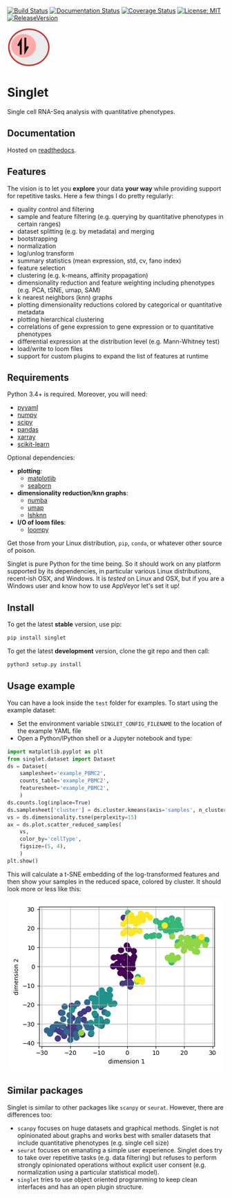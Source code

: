 [![Build Status](https://travis-ci.org/iosonofabio/singlet.svg?branch=master)](https://travis-ci.org/iosonofabio/singlet)
[![Documentation Status](https://readthedocs.org/projects/singlet/badge/?version=master)](https://singlet.readthedocs.io/en/master)
[![Coverage Status](https://coveralls.io/repos/github/iosonofabio/singlet/badge.svg?branch=master)](https://coveralls.io/github/iosonofabio/singlet?branch=master)
[![License: MIT](https://img.shields.io/badge/license-MIT-brightgreen.svg)](https://opensource.org/licenses/MIT)
[![ReleaseVersion](https://img.shields.io/pypi/v/singlet.svg)](https://pypi.org/project/singlet/)


![Logo](docs/_static/logo.png)
# Singlet
Single cell RNA-Seq analysis with quantitative phenotypes.

## Documentation
Hosted on [readthedocs](https://singlet.readthedocs.io/en/master).

## Features
The vision is to let you **explore** your data **your way** while providing support for repetitive tasks. Here a few things I do pretty regularly:
- quality control and filtering
- sample and feature filtering (e.g. querying by quantitative phenotypes in certain ranges)
- dataset splitting (e.g. by metadata) and merging
- bootstrapping
- normalization
- log/unlog transform
- summary statistics (mean expression, std, cv, fano index)
- feature selection
- clustering (e.g. k-means, affinity propagation)
- dimensionality reduction and feature weighting including phenotypes (e.g. PCA, tSNE, umap, SAM)
- k nearest neighbors (knn) graphs
- plotting dimensionality reductions colored by categorical or quantitative metadata
- plotting hierarchical clustering
- correlations of gene expression to gene expression or to quantitative phenotypes
- differential expression at the distribution level (e.g. Mann-Whitney test)
- load/write to loom files
- support for custom plugins to expand the list of features at runtime

## Requirements
Python 3.4+ is required. Moreover, you will need:
- [pyyaml](https://pyyaml.org/)
- [numpy](http://www.numpy.org/)
- [scipy](https://www.scipy.org/)
- [pandas](http://pandas.pydata.org/)
- [xarray](http://xarray.pydata.org/en/stable/)
- [scikit-learn](http://scikit-learn.org)

Optional dependencies:
- **plotting**:
  - [matplotlib](https://matplotlib.org/)
  - [seaborn](https://seaborn.pydata.org/)
- **dimensionality reduction/knn graphs**:
  - [numba](https://numba.pydata.org/)
  - [umap](https://github.com/lmcinnes/umap)
  - [lshknn](https://github.com/iosonofabio/lshknn)
- **I/O of loom files**:
  - [loompy](http://loompy.org/)

Get those from your Linux distribution, `pip`, `conda`, or whatever other source of poison.

Singlet is pure Python for the time being. So it should work on any platform supported by its dependencies, in particular various Linux distributions, recent-ish OSX, and Windows. It is *tested* on Linux and OSX, but if you are a Windows user and know how to use AppVeyor let's set it up!

## Install
To get the latest **stable** version, use pip:
```bash
pip install singlet
```

To get the latest **development** version, clone the git repo and then call:
```bash
python3 setup.py install
```

## Usage example
You can have a look inside the `test` folder for examples. To start using the example dataset:
- Set the environment variable `SINGLET_CONFIG_FILENAME` to the location of the example YAML file
- Open a Python/IPython shell or a Jupyter notebook and type:

```python
import matplotlib.pyplot as plt
from singlet.dataset import Dataset
ds = Dataset(
    samplesheet='example_PBMC2',
    counts_table='example_PBMC2',
    featuresheet='example_PBMC2',
    )
ds.counts.log(inplace=True)
ds.samplesheet['cluster'] = ds.cluster.kmeans(axis='samples', n_clusters=5)
vs = ds.dimensionality.tsne(perplexity=15)
ax = ds.plot.scatter_reduced_samples(
    vs,
    color_by='cellType',
    figsize=(5, 4),    
    )
plt.show()
```

This will calculate a t-SNE embedding of the log-transformed features and then show your samples in the reduced space, colored by cluster. It should look more or less like this:

![t-SNE example](docs/_static/example_tsne_2.png)


## Similar packages
Singlet is similar to other packages like ``scanpy`` or ``seurat``. However, there are differences too:
- ``scanpy`` focuses on huge datasets and graphical methods. Singlet is not opinionated about graphs and works best with smaller datasets that include quantitative phenotypes (e.g. single cell size)
- ``seurat`` focuses on emanating a simple user experience. Singlet does try to take over repetitive tasks (e.g. data filtering) but refuses to perform strongly opinionated operations without explicit user consent (e.g. normalization using a particular statistical model).
- ``singlet`` tries to use object oriented programming to keep clean interfaces and has an open plugin structure.
